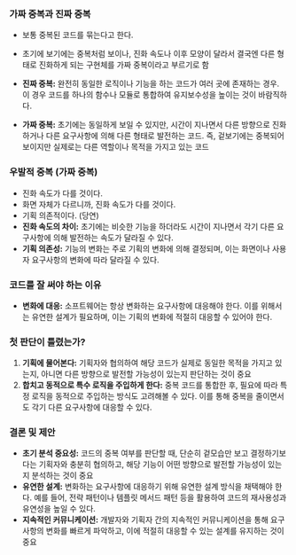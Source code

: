 ### 가짜 중복과 진짜 중복

- 보통 중복된 코드를 묶는다고 한다.
- 초기에 보기에는 중복처럼 보이나, 진화 속도나 이후 모양이 달라서 결국엔 다른 형태로 진화하게 되는 구현체를 가짜 중복이라고 부르기로 함

- **진짜 중복:** 완전히 동일한 로직이나 기능을 하는 코드가 여러 곳에 존재하는 경우. 이 경우 코드를 하나의 함수나 모듈로 통합하여 유지보수성을 높이는 것이 바람직하다.
- **가짜 중복:** 초기에는 동일하게 보일 수 있지만, 시간이 지나면서 다른 방향으로 진화하거나 다른 요구사항에 의해 다른 형태로 발전하는 코드. 즉, 겉보기에는 중복되어 보이지만 실제로는 다른 역할이나 목적을 가지고 있는 코드

### 우발적 중복 (가짜 중복)

- 진화 속도가 다를 것이다.
- 화면 자체가 다르니까, 진화 속도가 다를 것이다.
- 기획 의존적이다. (당연)
- **진화 속도의 차이:** 초기에는 비슷한 기능을 하더라도 시간이 지나면서 각기 다른 요구사항에 의해 발전하는 속도가 달라질 수 있다.
- **기획 의존성:** 기능의 변화는 주로 기획의 변화에 의해 결정되며, 이는 화면이나 사용자 요구사항의 변화에 따라 달라질 수 있다.

### 코드를 잘 써야 하는 이유

- **변화에 대응:** 소프트웨어는 항상 변화하는 요구사항에 대응해야 한다. 이를 위해서는 유연한 설계가 필요하며, 이는 기획의 변화에 적절히 대응할 수 있어야 한다.

### 첫 판단이 틀렸는가?

1. **기획에 물어본다:** 기획자와 협의하여 해당 코드가 실제로 동일한 목적을 가지고 있는지, 아니면 다른 방향으로 발전할 가능성이 있는지 판단하는 것이 중요
2. **합치고 동적으로 특수 로직을 주입하게 한다:** 중복 코드를 통합한 후, 필요에 따라 특정 로직을 동적으로 주입하는 방식도 고려해볼 수 있다. 이를 통해 중복을 줄이면서도 각기 다른 요구사항에 대응할 수 있다.

### 결론 및 제안

- **초기 분석 중요성:** 코드의 중복 여부를 판단할 때, 단순히 겉모습만 보고 결정하기보다는 기획자와 충분히 협의하고, 해당 기능이 어떤 방향으로 발전할 가능성이 있는지 분석하는 것이 중요
- **유연한 설계:** 변화하는 요구사항에 대응하기 위해 유연한 설계 방식을 채택해야 한다. 예를 들어, 전략 패턴이나 템플릿 메서드 패턴 등을 활용하여 코드의 재사용성과 유연성을 높일 수 있다.
- **지속적인 커뮤니케이션:** 개발자와 기획자 간의 지속적인 커뮤니케이션을 통해 요구사항의 변화를 빠르게 파악하고, 이에 적절히 대응할 수 있는 설계를 유지하는 것이 중요
